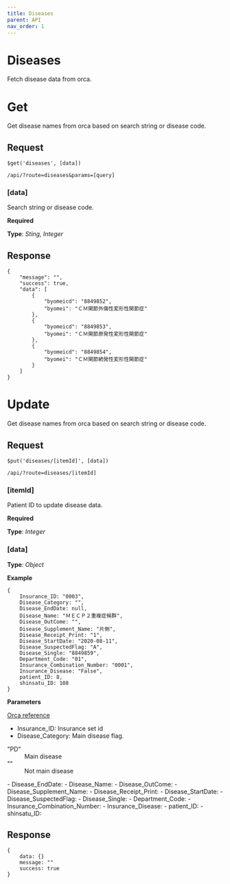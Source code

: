 ```yaml
---
title: Diseases
parent: API
nav_order: 1
---
```


# Diseases

Fetch disease data from orca.

# Get

Get disease names from orca based on search string or disease code.

## Request
```
$get('diseases', [data])

/api/?route=diseases&params=[query]
```
### [data]
Search string or disease code.

**Required**

**Type**: *Sting, Integer*

## Response

```
{
    "message": "",
    "success": true,
    "data": [
        {
            "byomeicd": "8849852",
            "byomei": "ＣＭ関節外傷性変形性関節症"
        },
        {
            "byomeicd": "8849853",
            "byomei": "ＣＭ関節原発性変形性関節症"
        },
        {
            "byomeicd": "8849854",
            "byomei": "ＣＭ関節続発性変形性関節症"
        }
    ]
}
```

# Update

Get disease names from orca based on search string or disease code.

## Request
```
$put('diseases/[itemId]', [data])

/api/?route=diseases/[itemId]
```
### [itemId]
Patient ID to update disease data.

**Required**

**Type**: *Integer*

### [data]

**Type**: *Object*

**Example**
```
{
    Insurance_ID: "0003",
    Disease_Category: "",
    Disease_EndDate: null,
    Disease_Name: "ＭＥＣＰ２重複症候群",
    Disease_OutCome: "",
    Disease_Supplement_Name: "片側",
    Disease_Receipt_Print: "1",
    Disease_StartDate: "2020-08-11",
    Disease_SuspectedFlag: "A",
    Disease_Single: "8849859",
    Department_Code: "01",
    Insurance_Combination_Number: "0001",
    Insurance_Disease: "False",
    patient_ID: 8,
    shinsatu_ID: 108
}
```

**Parameters**

[Orca reference](https://www.orca.med.or.jp/receipt/tec/api/diseasemod2.html)

- Insurance_ID: Insurance set id
- Disease_Category: Main disease flag. 
<dl>
    <dt>"PD"</dt>
    <dd>Main disease</dd>
    <dt>""</dt>
    <dd>Not main disease</dd>
</dl>
- Disease_EndDate: 
- Disease_Name: 
- Disease_OutCome: 
- Disease_Supplement_Name: 
- Disease_Receipt_Print: 
- Disease_StartDate: 
- Disease_SuspectedFlag: 
- Disease_Single: 
- Department_Code: 
- Insurance_Combination_Number: 
- Insurance_Disease: 
- patient_ID: 
- shinsatu_ID: 



## Response

```
{
    data: {}
    message: ""
    success: true
}
```